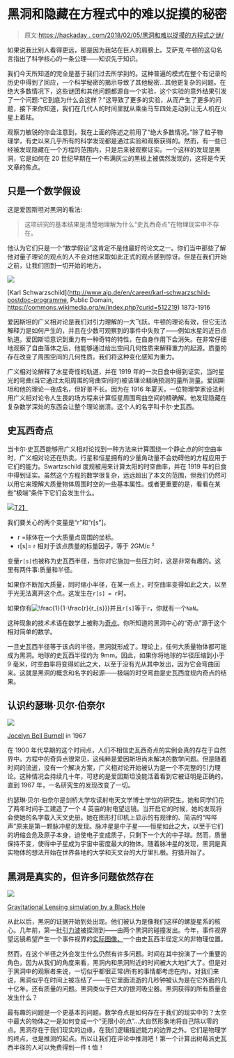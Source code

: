 # 黑洞和隐藏在方程式中的难以捉摸的秘密

> 原文:[https://hackaday . com/2018/02/05/黑洞和难以捉摸的方程式之谜/](https://hackaday.com/2018/02/05/black-holes-and-the-elusive-mystery-that-lies-within-an-equation/)

如果说我比别人看得更远，那是因为我站在巨人的肩膀上。艾萨克·牛顿的这句名言指出了科学核心的一条公理——知识先于知识。

我们今天所知道的完全是基于我们过去所学到的。这种普遍的模式在整个有记录的历史中得到了回应，一个科学秘密的揭示导致了其他秘密…其他更复杂的问题。在绝大多数情况下，这些谜团和其他问题都源自一个实验，这个实验的意外结果引发了一个问题:“它到底为什么会这样？”这导致了更多的实验，从而产生了更多的问题，接下来你知道，我们在几代人的时间里就从乘坐马车四处走动到让无人机在火星上着陆。

观察力敏锐的你会注意到，我在上面的陈述之前用了“绝大多数情况。”除了粒子物理学，有史以来几乎所有的科学发现都是通过实验和观察获得的。然而，有一些已经被发现隐藏在一个方程的范围内，只是后来被观察证实。一个这样的发现是黑洞，它是如何在 20 世纪早期在一个布满灰尘的黑板上被偶然发现的，这将是今天文章的焦点。

## 只是一个数学假设

这是爱因斯坦对黑洞的看法:

> 这项研究的基本结果是清楚地理解为什么“史瓦西奇点”在物理现实中不存在。

他认为它们只是一个“数学假设”这肯定不是他最好的论文之一。你们当中那些了解他对量子理论的观点的人不会对他采取如此正式的观点感到惊讶。但是在我们开始之前，让我们回到一切开始的地方。

![](../Images/7c10d0ba4d3e99367cc27b2d14f2a0a9.png)

[Karl Schwarzschild](http://www.aip.de/en/career/karl-schwarzschild-postdoc-programme, Public Domain, https://commons.wikimedia.org/w/index.php?curid=512219) 1873-1916

爱因斯坦的广义相对论是我们对引力理解的一大飞跃。牛顿的理论有效，但它无法解释力是如何产生的，并且在少数可观察到的事件中失败了——例如水星的近日点轨道。爱因斯坦意识到重力有一种奇特的特性，在自身作用下会消失。在非常仔细地观察了自由落体之后，他能够通过给出空间几何性质来解释重力的起源。质量的存在改变了周围空间的几何性质。我们将这种变化感知为重力。

广义相对论解释了水星奇怪的轨道，并在 1919 年的一次日食中得到证实，当时星光的弯曲(当它通过太阳周围的弯曲空间时)被该理论精确预测的量所测量。爱因斯坦和他的理论一夜成名，但好景不长。因为在 1916 年夏天，一位物理学家设法利用广义相对论令人生畏的场方程来计算恒星周围弯曲空间的精确解。他发现隐藏在复杂数学深处的东西会让整个理论崩溃。这个人的名字叫卡尔·史瓦西。

## 史瓦西奇点

当卡尔·史瓦西能够用广义相对论找到一种方法来计算围绕一个静止点的时空曲率时，广义相对论还在热卖。行星和恒星拥有的少量角动量不会妨碍他的方程应用于它们的能力。Swartzschild 度规被用来计算太阳的时空曲率，并在 1919 年的日食中得到证实。虽然这个方程的数学很复杂，远远超出了本文的范围，但我们仍然可以用它来理解大质量物体周围时空的一些基本属性。或者更重要的是，看看在某些“极端”条件下它们会发生什么。

[![](../Images/f6d172de86bd0866a182b785bb9fde60.png)T2】](https://en.wikipedia.org/wiki/Schwarzschild_metric)

我们要关心的两个变量是“r”和“r[s”]。

*   r =球体在一个大质量点周围的坐标。
*   r[s]= r 相对于该点质量的标量因子，等于 2GM/c ²

变量`r[s]`也被称为史瓦西半径，当你对它施加一些压力时，这是非常有趣的。这里有两件事:质量和半径。

如果你不断加大质量，同时缩小半径，在某一点上，时空曲率变得如此之大，以至于光无法离开这个点。这发生在`r[s] = r`时。

如果你有![\frac{1}{1-\frac{r}{r_{s}}} ](../Images/e6219090044abfc7e4d30131080d610d.png)并且`r[s]`等于`r`，你就有一个`NaN`。

这种现象的技术术语在数学上被称为[奇点](https://en.wikipedia.org/wiki/Singularity_(mathematics))。你所知道的黑洞中心的“奇点”源于这个相对简单的数学。

一旦史瓦西半径等于该点的半径，黑洞就形成了。理论上，任何大质量物体都可能成为黑洞。地球的史瓦西半径约为 9mm。因此，如果你将地球的半径压缩到小于 9 毫米，时空曲率将变得如此之大，以至于没有光从其中发出，因为它会弯曲回来。这就是黑洞的概念和名字的起源——极端的时空弯曲是史瓦西度规内奇点的结果。

## 认识约瑟琳·贝尔·伯奈尔

![](../Images/f38cfdbeacd48f396b9df2e972eda4c7.png)

[Jocelyn Bell Burnell](https://commons.wikimedia.org/wiki/File%3ASusan_Jocelyn_Bell_(Burnell)%2C_1967.jpg) in 1967

在 1900 年代早期的这个时间点，人们不相信史瓦西奇点的实例会真的存在于自然界中。方程中的奇异点很常见，这纯粹是爱因斯坦尚未解决的数学问题。但是随着时间的流逝，没有一个解决方案，广义相对论开始被认为是一个不完整的引力理论。这种情况会持续几十年，可悲的是爱因斯坦没能活着看到它被证明是正确的。直到 1967 年，一名研究生的发现改变了一切。

约瑟琳·贝尔·伯奈尔是剑桥大学攻读射电天文学博士学位的研究生。她和同学们花了两年时间手工建造了一个 4 英亩的射电望远镜。当开启它的时候，她的发现将会使她的名字载入天文史册。她在图形打印机上显示的有规律的、简洁的“哔哔声”原来是第一颗脉冲星的发现。脉冲星是中子星——恒星如此之大，以至于它们的坍缩会危及原子本身，迫使电子变成质子，只剩下一个大的中子球。然而，质量保持不变，使得中子星成为宇宙中密度最大的物体。随着脉冲星的发现，黑洞是真实物体的想法开始在世界各地的大学和天文台的大厅里扎根。狩猎开始了。

## 黑洞是真实的，但许多问题依然存在

![](../Images/9d313930cfdd2edbc7b2f5b1d594d88c.png)

[Gravitational Lensing simulation by a Black Hole](https://en.wikipedia.org/wiki/Black_hole)

从此以后，黑洞的证据开始到处出现。他们被认为是像我们这样的螺旋星系的核心。几年前，第一批[引力波](https://hackaday.com/2016/02/17/about-those-gravitational-waves/)被探测到——由两个黑洞的碰撞发出。今年，事件视界望远镜希望产生一个事件视界的[实际图像，](https://www.forbes.com/sites/startswithabang/2017/12/27/2018-will-be-the-year-humanity-directly-sees-our-first-black-hole/#6cd45c183a16)一个由史瓦西半径定义的非物理位置。

然而，在这个半径之外会发生什么仍然有许多问题。时间在其中扮演了一个重要的角色，因为从我们的角度来看，黑洞内和黑洞附近的时间被大大地扩大了。但是对于黑洞中的观察者来说，一切似乎都很正常(所有的事情都考虑在内)。对我们来说，黑洞似乎在时间上被冻结了——在它里面流逝的几秒钟被认为是在它外面的几十亿年。还有质量的问题。黑洞类似于巨大的银河吸尘器。黑洞获得的所有质量会发生什么？

最有趣的问题是一个更基本的问题。数学奇点是如何存在于我们的现实中的？太空中最大的物体之一是如何变成一个“无限小的点”…大自然形象地将自己除以零的点。黑洞存在于我们现实的边缘，在我们逻辑描述能力的边界之外。它们是物理学的终点，也是推测的起点。所以让我们在评论中推测吧！第一个计算出树莓派史瓦西半径的人可以免费得到一件 t 恤！